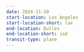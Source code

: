 ```yaml
---
date: 2024-11-20
start-location: Los Angeles
start-location-short: lax
end-location: Dulles
end-location-short: iad
transit-type: plane
---
```


<!-- TODO update the date here -->